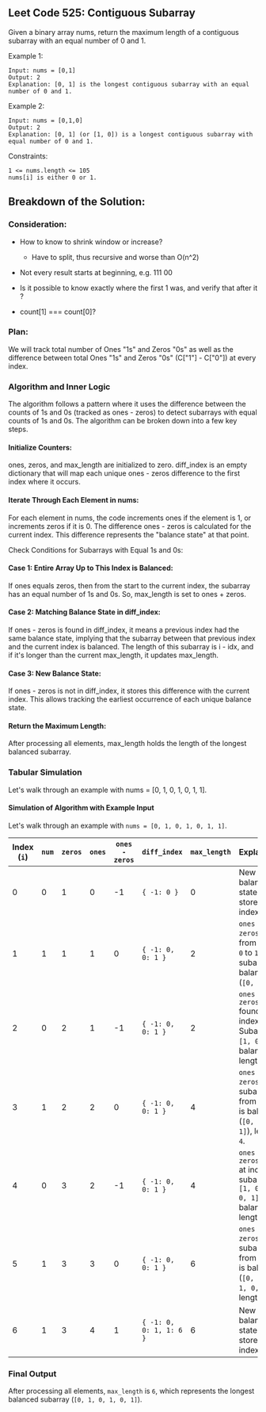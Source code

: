 ## Leet Code 525: Contiguous Subarray
Given a binary array nums, return the maximum length of a contiguous subarray with an equal number of 0 and 1.


Example 1:

```plaintext
Input: nums = [0,1]
Output: 2
Explanation: [0, 1] is the longest contiguous subarray with an equal number of 0 and 1.
```

Example 2:

```plaintext
Input: nums = [0,1,0]
Output: 2
Explanation: [0, 1] (or [1, 0]) is a longest contiguous subarray with equal number of 0 and 1.
```

Constraints:

```plaintext
1 <= nums.length <= 105
nums[i] is either 0 or 1.
```


## Breakdown of the Solution:

### Consideration:
-   How to know to shrink window or increase?
    -   Have to split, thus recursive and worse than O(n^2)

-   Not every result starts at beginning, e.g. 111 00

-   Is it possible to know exactly where the first 1 was, and verify that after it ?
-   count[1] === count[0]?


### Plan:
We will track total number of Ones "1s" and Zeros "0s" as well as the difference between total Ones "1s" and
Zeros "0s" (C["1"] - C["0"]) at every index.


### Algorithm and Inner Logic
The algorithm follows a pattern where it uses the difference between the counts of 1s and 0s (tracked as ones - zeros) to detect subarrays with equal counts of 1s and 0s. The algorithm can be broken down into a few key steps.

#### Initialize Counters: 
ones, zeros, and max_length are initialized to zero. diff_index is an empty dictionary that will map each unique ones - zeros difference to the first index where it occurs.

#### Iterate Through Each Element in nums:

For each element in nums, the code increments ones if the element is 1, or increments zeros if it is 0.
The difference ones - zeros is calculated for the current index. This difference represents the "balance state" at that point.

Check Conditions for Subarrays with Equal 1s and 0s:

#### Case 1: Entire Array Up to This Index is Balanced:

If ones equals zeros, then from the start to the current index, the subarray has an equal number of 1s and 0s. So, max_length is set to ones + zeros.

#### Case 2: Matching Balance State in diff_index:

If ones - zeros is found in diff_index, it means a previous index had the same balance state, implying that the subarray between that previous index and the current index is balanced. The length of this subarray is i - idx, and if it's longer than the current max_length, it updates max_length.

#### Case 3: New Balance State:

If ones - zeros is not in diff_index, it stores this difference with the current index. This allows tracking the earliest occurrence of each unique balance state.

#### Return the Maximum Length: 
After processing all elements, max_length holds the length of the longest balanced subarray.

### Tabular Simulation

Let's walk through an example with nums = [0, 1, 0, 1, 0, 1, 1].

#### Simulation of Algorithm with Example Input

Let's walk through an example with `nums = [0, 1, 0, 1, 0, 1, 1]`.

| Index (`i`) | `num` | `zeros` | `ones` | `ones - zeros` | `diff_index`           | `max_length` | Explanation                                                                                   |
|-------------|-------|---------|--------|----------------|-------------------------|--------------|-----------------------------------------------------------------------------------------------|
| 0           | 0     | 1       | 0      | -1            | `{ -1: 0 }`             | 0            | New balance state `-1` stored at index `0`.                                                  |
| 1           | 1     | 1       | 1      | 0             | `{ -1: 0, 0: 1 }`       | 2            | `ones == zeros`, so from index `0` to `1`, subarray is balanced (`[0, 1]`).                  |
| 2           | 0     | 2       | 1      | -1            | `{ -1: 0, 0: 1 }`       | 2            | `ones - zeros = -1` found at index `0`. Subarray `[1, 0, 1]` is balanced, length `2`.        |
| 3           | 1     | 2       | 2      | 0             | `{ -1: 0, 0: 1 }`       | 4            | `ones == zeros`, subarray from `0` to `3` is balanced (`[0, 1, 0, 1]`), length `4`.          |
| 4           | 0     | 3       | 2      | -1            | `{ -1: 0, 0: 1 }`       | 4            | `ones - zeros = -1` at index `0`, subarray `[1, 0, 1, 0, 1]` is balanced, length `4`.        |
| 5           | 1     | 3       | 3      | 0             | `{ -1: 0, 0: 1 }`       | 6            | `ones == zeros`, subarray from `0` to `5` is balanced (`[0, 1, 0, 1, 0, 1]`), length `6`.    |
| 6           | 1     | 3       | 4      | 1             | `{ -1: 0, 0: 1, 1: 6 }` | 6            | New balance state `1` stored at index `6`.                                                   |

### Final Output

After processing all elements, `max_length` is `6`, which represents the longest balanced subarray (`[0, 1, 0, 1, 0, 1]`).
